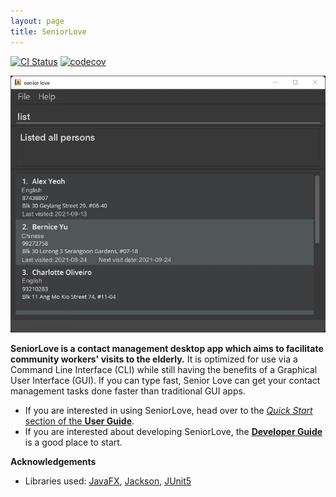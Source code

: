 ```yaml
---
layout: page
title: SeniorLove
---
```


[![CI Status](https://github.com/se-edu/addressbook-level3/workflows/Java%20CI/badge.svg)](https://github.com/se-edu/addressbook-level3/actions)
[![codecov](https://codecov.io/gh/AY2122S1-CS2103-T14-1/tp/branch/master/graph/badge.svg?token=VVNULACJXB)](https://codecov.io/gh/AY2122S1-CS2103-T14-1/tp)

![Ui](images/Ui.png)

**SeniorLove is a contact management desktop app which aims to facilitate community workers' visits to the elderly.** It is optimized for use via a Command Line Interface (CLI) while still having the benefits of a Graphical User Interface (GUI). If you can type fast, Senior Love can get your contact management tasks done faster than traditional GUI apps.

* If you are interested in using SeniorLove, head over to the [_Quick Start_ section of the **User Guide**](UserGuide.html#quick-start).
* If you are interested about developing SeniorLove, the [**Developer Guide**](DeveloperGuide.html) is a good place to start.


**Acknowledgements**

* Libraries used: [JavaFX](https://openjfx.io/), [Jackson](https://github.com/FasterXML/jackson), [JUnit5](https://github.com/junit-team/junit5)
